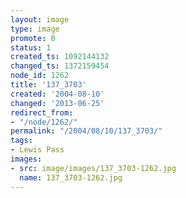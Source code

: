 ```yaml
---
layout: image
type: image
promote: 0
status: 1
created_ts: 1092144132
changed_ts: 1372159454
node_id: 1262
title: '137_3703'
created: '2004-08-10'
changed: '2013-06-25'
redirect_from:
- "/node/1262/"
permalink: "/2004/08/10/137_3703/"
tags:
- Lewis Pass
images:
- src: image/images/137_3703-1262.jpg
  name: 137_3703-1262.jpg
---
```


